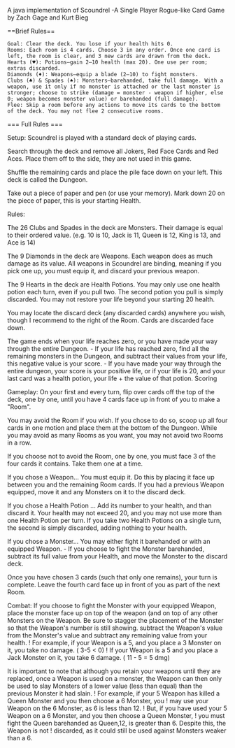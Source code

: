 A java implementation of Scoundrel -A Single Player Rogue-like Card Game by Zach Gage and Kurt Bieg

==Brief Rules==

    Goal: Clear the deck. You lose if your health hits 0.
    Rooms: Each room is 4 cards. Choose 3 in any order. Once one card is left, the room is clear, and 3 new cards are drawn from the deck.
    Hearts (♥): Potions—gain 2–10 health (max 20). One use per room; extras discarded.
    Diamonds (♦): Weapons—equip a blade (2–10) to fight monsters.
    Clubs (♣) & Spades (♠): Monsters—barehanded, take full damage. With a weapon, use it only if no monster is attached or the last monster is stronger; choose to strike (damage = monster - weapon if higher, else 0; weapon becomes monster value) or barehanded (full damage).
    Flee: Skip a room before any actions to move its cards to the bottom of the deck. You may not flee 2 consecutive rooms.


=== Full Rules ===

Setup:
Scoundrel is played with a standard deck of playing cards.

Search through the deck and remove all Jokers, Red Face Cards and Red Aces. Place them off to the
side, they are not used in this game.

Shuffle the remaining cards and place the pile face down on your left. This deck is called the Dungeon.

Take out a piece of paper and pen (or use your memory). Mark down 20 on the piece of paper, this is your
starting Health.

Rules:

The 26 Clubs and Spades in the deck are Monsters. Their damage is equal to their ordered value. (e.g.
10 is 10, Jack is 11, Queen is 12, King is 13, and Ace is 14)

The 9 Diamonds in the deck are Weapons. Each weapon does as much damage as its value. All
weapons in Scoundrel are binding, meaning if you pick one up, you must equip it, and discard your
previous weapon.

The 9 Hearts in the deck are Health Potions. You may only use one health potion each turn, even if you
pull two. The second potion you pull is simply discarded. You may not restore your life beyond your
starting 20 health.

You may locate the discard deck (any discarded cards) anywhere you wish, though I recommend to the
right of the Room. Cards are discarded face down.

The game ends when your life reaches zero, or you have made your way through the entire Dungeon.
    - If your life has reached zero, find all the remaining monsters in the Dungeon, and subtract
their values from your life, this negative value is your score.
    - If you have made your way through the entire dungeon, your score is your positive life, or if
your life is 20, and your last card was a health potion, your life + the value of that potion.
Scoring


Gameplay:
On your first and every turn, flip over cards off the top of the deck, one by one, until you have 4 cards face
up in front of you to make a "Room".

You may avoid the Room if you wish. If you chose to do so, scoop up all four cards in one motion and
place them at the bottom of the Dungeon. While you may avoid as many Rooms as you want, you may
not avoid two Rooms in a row.

If you choose not to avoid the Room, one by one, you must face 3 of the four cards it contains.
Take them one at a time.

If you chose a Weapon...
You must equip it. Do this by placing it face up between you and the remaining Room cards. If you had a
previous Weapon equipped, move it and any Monsters on it to the discard deck.

If you chose a Health Potion ...
Add its number to your health, and than discard it. Your health may not exceed 20, and you may not use
more than one Health Potion per turn. If you take two Health Potions on a single turn, the second is
simply discarded, adding nothing to your health.

If you chose a Monster...
You may either fight it barehanded or with an equipped Weapon.
    - If you choose to fight the Monster barehanded, subtract its full value from your Health, and
move the Monster to the discard deck.

Once you have chosen 3 cards (such that only one remains), your turn is complete. Leave the fourth card
face up in front of you as part of the next Room.

Combat:
If you choose to fight the Monster with your equipped Weapon, place the monster face up on
top of the weapon (and on top of any other Monsters on the Weapon. Be sure to stagger the
placement of the Monster so that the Weapon's number is still showing. subtract the
Weapon's value from the Monster's value and subtract any remaining value from your health.
    ! For example, if your Weapon is a 5, and you place a 3 Monster on it, you take no damage. ( 3-5 < 0)
    !  If your Weapon is a 5 and you place a Jack Monster on it, you take 6 damage. ( 11 - 5 = 5 dmg)

It is important to note that although you retain your weapons until they are replaced, once a
Weapon is used on a monster, the Weapon can then only be used to slay Monsters of a lower
value (less than equal) than the previous Monster it had slain.
    ! For example, if your 5 Weapon has killed a Queen Monster and you then choose a 6 Monster, you
    ! may use your Weapon on the 6 Monster, as 6 is less than 12.
    ! But, if you have used your 5 Weapon on a 6 Monster, and you then choose a Queen Monster,
    ! you must fight the Queen barehanded as Queen,12, is greater than 6. Despite this, the Weapon is not
    ! discarded, as it could still be used against Monsters weaker than a 6.
